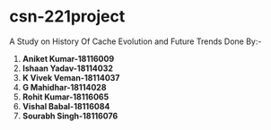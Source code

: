 # csn-221project
A Study on History Of Cache Evolution and Future Trends Done By:-
<ol>
  <li> <b>Aniket Kumar-18116009 </li></b>
<li> <b>Ishaan Yadav-18114032 </li></b>
<li><b>K Vivek Veman-18114037</li></b>
<li><b>G Mahidhar-18114028 </li></b>
<li><b>Rohit Kumar-18116065 </li></b>
<li><b>Vishal Babal-18116084 </li></b>
<li><b>Sourabh Singh-18116076 </li></b>
</ol>
